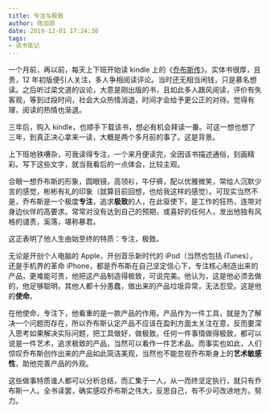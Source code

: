 ```yaml
---
title: 专注与极致
author: 陈加菲
date: 2019-12-01 17:24:30
tags:
- 读书笔记
---
```


一个月前，再以前，每天上下班开始读 kindle 上的《[乔布斯传](https://book.douban.com/subject/6798611/)》。实体书很厚，且贵，12 年初版便引人关注，多人争相阅读评论。当时还无相当闲钱，只是慕名想读。之后听过梁文道的议论，大意是刚出版的书，且如此多人跟风阅读，评价有失客观，等到过段时间，社会大众热情消退，时间才会给予更公正的对待。觉得有理，阅读的热情也渐退。

三年后，购入 kindle，也顺手下载该书，想必有机会拜读一番。可这一想也想了三年，到真正决心拿来一读，大概是两个多月前的事了。这是背景。

上下班地铁嘈杂，可我读得专注，一个来月便读完，全因该书描述通俗，刻画精彩。写下这些文字，就当我看后的一点体会，比较主观。

合眼一想乔布斯的形象，圆眼镜，高领衫，牛仔裤，配以优雅微笑，常给人沉默少言的感觉，彬彬有礼的印象（就算目前回想，也给我这样的感觉）。可现实当然不是，乔布斯是一个极度**专注**，追求**极致**的人，在此驱使下，是工作的狂热，连带对身边伙伴的高要求。常常对没有达到自己的预期，或喜好的任何人，发出他独有风格的谴责，奚落，堪称暴君。

这正表明了他人生由始至终的特质：专注，极致。

无论是开创个人电脑的 Apple，开创音乐新时代的 iPod（当然也包括 iTunes），还是手机界的革命 iPhone，都是乔布斯在自己坚定信心下，专注核心制造出来的产品，更难能可贵，他把这产品制造得极致，可说完美。他认为，这是他必须去做的，他足够聪明，其他人都十分愚蠢，做出来的产品垃圾异常，无法忍受。这是他的**使命**。

在他使命，专注下，他看重的是一款产品的作用。产品作为一件工具，就是为了解决一个问题而存在，所以乔布斯认定产品不应该在盈利方面太关注在意，反而要深入思考如果解决实际问题，把工具做好，做极致。任何一件事情做得极致，都可以说是一件艺术，追求极致的产品，当然可以看作一件艺术品。而事实也如此，人们惊叹乔布斯创作出来的产品如此简洁美观，当然也不能忽视乔布斯身上的**艺术敏感性**，助他完善产品的外观。

这些做事特质谁人都可以分析总结，而汇集于一人，从一而终坚定执行，就只有乔布斯一人。全书读罢，确实感叹乔布斯之伟大，反思自己，有不少可改进地方。努力。

